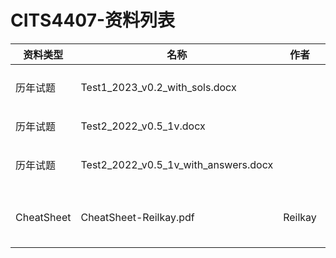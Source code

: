 # CITS4407-资料列表

| 资料类型   | 名称                                 | 作者    | 来源 | 链接                                                         |
| ---------- | ------------------------------------ | ------- | ---- | ------------------------------------------------------------ |
| 历年试题   | Test1_2023_v0.2_with_sols.docx       |         | LMS  | [2023年Test及答案](https://github.com/UWAIT-STU-CN/UWAIT-LearningMaterials/blob/main/Documents/Test1_2023_v0.2_with_sols.docx) |
| 历年试题   | Test2_2022_v0.5_1v.docx              |  | LMS  | [2022年Test](https://github.com/UWAIT-STU-CN/UWAIT-LearningMaterials/blob/main/Documents/Test2_2022_v0.5_1v.docx) |
| 历年试题   | Test2_2022_v0.5_1v_with_answers.docx |         | LMS  | [2022年Test及答案](https://github.com/UWAIT-STU-CN/UWAIT-LearningMaterials/blob/main/Documents/Test2_2022_v0.5_1v_with_answers.docx) |
| CheatSheet | CheatSheet-Reilkay.pdf                 | Reilkay |  | [开卷材料整理 By Reilkay](https://github.com/UWAIT-STU-CN/UWAIT-LearningMaterials/blob/main/Documents/CheatSheet-Reilkay.pdf)                                  |

